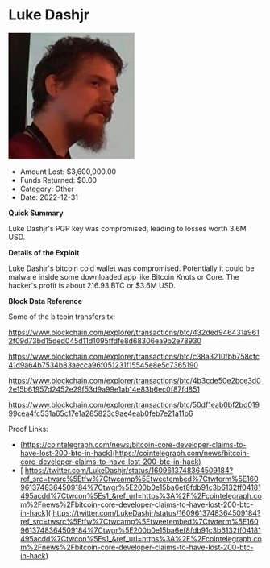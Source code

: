 # Luke Dashjr
![Luke Dashjr](/rektimages/Luke-Dashjr.png)
- Amount Lost: $3,600,000.00
- Funds Returned: $0.00
- Category: Other
- Date: 2022-12-31

**Quick Summary**

Luke Dashjr's PGP key was compromised, leading to losses worth 3.6M USD.

  


 **Details of the Exploit**

Luke Dashjr's bitcoin cold wallet was compromised. Potentially it could be malware inside some downloaded app like Bitcoin Knots or Core. The hacker's profit is about 216.93 BTC  or $3.6M USD.

  


 **Block Data Reference**

Some of the bitcoin transfers tx:

https://www.blockchain.com/explorer/transactions/btc/432ded946431a9612f09d73bd15ded045d11d1095ffdfe8d68306ea9b2e78930

https://www.blockchain.com/explorer/transactions/btc/c38a3210fbb758cfc41d9a64b7534b83aecca96f051231f15545e8e5c7365190

https://www.blockchain.com/explorer/transactions/btc/4b3cde50e2bce3d02e15b61957d2452e29f53d9a99e1ab14e83b6ec0f87fd851

https://www.blockchain.com/explorer/transactions/btc/50df1eab0bf2bd01999cea4fc531a65c17e1a285823c9ae4eab0feb7e21a11b6

  



Proof Links:
- [https://cointelegraph.com/news/bitcoin-core-developer-claims-to-have-lost-200-btc-in-hack](https://cointelegraph.com/news/bitcoin-core-developer-claims-to-have-lost-200-btc-in-hack)
- [ https://twitter.com/LukeDashjr/status/1609613748364509184?ref_src=twsrc%5Etfw%7Ctwcamp%5Etweetembed%7Ctwterm%5E1609613748364509184%7Ctwgr%5E200b0e15ba6ef8fdb91c3b6132ff04181495acdd%7Ctwcon%5Es1_&ref_url=https%3A%2F%2Fcointelegraph.com%2Fnews%2Fbitcoin-core-developer-claims-to-have-lost-200-btc-in-hack]( https://twitter.com/LukeDashjr/status/1609613748364509184?ref_src=twsrc%5Etfw%7Ctwcamp%5Etweetembed%7Ctwterm%5E1609613748364509184%7Ctwgr%5E200b0e15ba6ef8fdb91c3b6132ff04181495acdd%7Ctwcon%5Es1_&ref_url=https%3A%2F%2Fcointelegraph.com%2Fnews%2Fbitcoin-core-developer-claims-to-have-lost-200-btc-in-hack)



